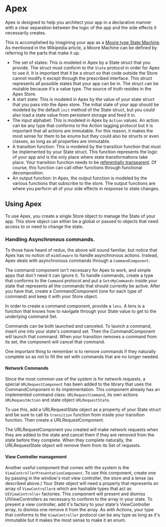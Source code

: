 # Apex

Apex is designed to help you architect your app in a declarative manner with a clear separation between the logic of the app and the side effects it necessarily creates.

This is accomplished by imagining your app as a [Moore type State Machine](https://en.wikipedia.org/wiki/Moore_machine). As mentioned in the Wikipedia article, a Moore Machine can be defined by referring to the parts that make it up.

 - The set of states: This is modeled in Apex by a State struct that you provide. The struct must conform to the `State` protocol in order for Apex to use it. It is important that it be a struct so that code outside the Store cannot modify it except through the prescribed interface. This struct represents all possible states that your app can be in. The struct can be mutable because it's a value type. The source of truth resides in the Apex Store.
 - A start state: This is modeled in Apex by the value of your state struct that you pass into the Apex store. The initial state of your app should be modeled by the default `init` method of the State struct, but you could also load a state value from persistent storage and feed it in.
 - The input alphabet: This is modeled in Apex by `Action` values. An action can be any type that conforms to the Action tagging protocol but it is important that all actions are immutable. For this reason, it makes the most sense for them to be enums but they could also be structs or even classes, as long as all properties are immutable.
 - A transition function: This is modeled by the transition function that must be implemented by your State struct. This function represents the logic of your app and is the only place where state transformations take place. Your transition function needs to be [referentially transparent](https://en.wikipedia.org/wiki/Referential_transparency). Of course, this function can call other functions through functional decomposition.
 - An output function: In Apex, the output function is modeled by the various functions that subscribe to the store. The output functions are where you perform all of your side effects in response to state changes.
 
## Using Apex
To use Apex, you create a single Store object to manage the State of your app. This store object can either be a global or passed to objects that need access to or need to change the state.

### Handling Asynchronous commands.

To those have heard of redux, the above will sound familiar, but notice that Apex has no notion of `middleware` to handle asynchronous actions. Instead, Apex deals with asynchronous commands through a `CommandComponent`.

The command component isn't necessary for Apex to work, and simple apps that don't need it can ignore it. To handle commands, create a type that conforms to the `Command` protocol and put a `Set<MyCommand>` inside your state that represents all the commands that should currently be active. After you have that, create a CommandComponent (one for each type of command) and keep it with your Store object.

In order to create a command component, provide a `lens`. A lens is a function that knows how to navigate through your State value to get to the underlying command Set.

Commands can be both launched and canceled. To launch a command, insert one into your state's command set. Then the CommandComponent will launch that command. When your transition removes a command from its set, the component will cancel that command.

One important thing to remember is to remove commands if they naturally complete so as not to fill the set with commands that are no longer needed.

#### Network Commands

Since the most common use of the system is for network requests, a special `URLRequestComponent` has been added to the library that uses the CommandComponent in its implementation. This component already has an implemented command class: `URLRequestCommand`, its own actions `URLRequestAction` and state object `URLRequestState`.

To use this, add a URLRequestState object as a property of your State struct and be sure to call its `transition` function from inside your transition function. Then create a URLRequestComponent.

The URLRequestComponent you created will make network requests when they are added to the state and cancel them if they are removed from the state before they complete. When they complete naturally, the URLRequestState object will remove them from its Set of requests.

#### View Controller management

Another useful component that comes with the system is the `ViewControllerPresentationComponent`. To use this component, create one by passing in the window's root view controller, the store and a lense (as described above.) Your State object will need a property that represents an array of `ViewController`s which are hashable types that act as `UIViewController` factories. This component will present and dismiss UIViewControllers as necessary to conform to the array in your state. To present a view controller, add it's factory to your state's ViewController array, to dismiss one remove it from the array. As with Actions, your type that conforms to the `ViewController` protocol can be any type as long as it's immutable but it makes the most sense to make it an enum.
